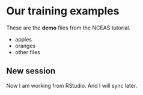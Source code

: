 # Our training examples

These are the **demo** files from the NCEAS tutorial.

- apples
- oranges
- other files

## New session

Now I am working from RStudio.  And I will sync later.
